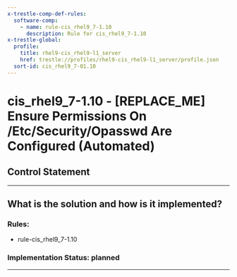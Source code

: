 ```yaml
---
x-trestle-comp-def-rules:
  software-comp:
    - name: rule-cis_rhel9_7-1.10
      description: Rule for cis_rhel9_7-1.10
x-trestle-global:
  profile:
    title: rhel9-cis_rhel9-l1_server
    href: trestle://profiles/rhel9-cis_rhel9-l1_server/profile.json
  sort-id: cis_rhel9_7-01.10
---
```


# cis_rhel9_7-1.10 - \[REPLACE_ME\] Ensure Permissions On /Etc/Security/Opasswd Are Configured (Automated)

## Control Statement

______________________________________________________________________

## What is the solution and how is it implemented?

<!-- For implementation status enter one of: implemented, partial, planned, alternative, not-applicable -->

<!-- Note that the list of rules under ### Rules: is read-only and changes will not be captured after assembly to JSON -->

<!-- Add control implementation description here for control: cis_rhel9_7-1.10 -->

### Rules:

  - rule-cis_rhel9_7-1.10

### Implementation Status: planned

______________________________________________________________________
